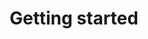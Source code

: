 ---
layout: full.html
algolia: true
title: Getting started
description: Getting started
order: 4100
---